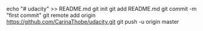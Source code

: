 echo "# udacity" >> README.md
git init
git add README.md
git commit -m "first commit"
git remote add origin https://github.com/CarinaThobe/udacity.git
git push -u origin master
